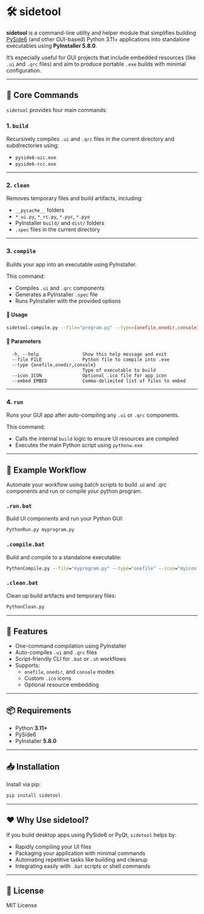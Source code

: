 # 🛠️ sidetool

**sidetool** is a command-line utility and helper module that simplifies building [PySide6](https://doc.qt.io/qtforpython/) (and other GUI-based) Python 3.11+ applications into standalone executables using **PyInstaller 5.8.0**.

It’s especially useful for GUI projects that include embedded resources (like `.ui` and `.qrc` files) and aim to produce portable `.exe` builds with minimal configuration.

---

## 🧰 Core Commands

`sidetool` provides four main commands:

### 1. `build`

Recursively compiles `.ui` and `.qrc` files in the current directory and subdirectories using:

- `pyside6-uic.exe`
- `pyside6-rcc.exe`

---

### 2. `clean`

Removes temporary files and build artifacts, including:

- `__pycache__` folders  
- `*_ui.py`, `*_rc.py`, `*.pyc`, `*.pyo`  
- PyInstaller `build/` and `dist/` folders  
- `.spec` files in the current directory

---

### 3. `compile`

Builds your app into an executable using PyInstaller.

This command:

- Compiles `.ui` and `.qrc` components  
- Generates a PyInstaller `.spec` file  
- Runs PyInstaller with the provided options

#### 🔧 Usage

```bash
sidetool.compile.py --file="program.py" --type={onefile,onedir,console} [--icon="myicon.ico"] [--embed="sqlite3.dll"]
```

#### 📘 Parameters

```text
  -h, --help                Show this help message and exit
  --file FILE               Python file to compile into .exe
  --type {onefile,onedir,console}
                            Type of executable to build
  --icon ICON               Optional .ico file for app icon
  --embed EMBED             Comma-delimited list of files to embed
```

---

### 4. `run`

Runs your GUI app after auto-compiling any `.ui` or `.qrc` components.

This command:

- Calls the internal `build` logic to ensure UI resources are compiled
- Executes the main Python script using `pythonw.exe`

---

## 🚀 Example Workflow

Automate your workflow using batch scripts to build .ui and .qrc components and run or compile your python program.

### `.run.bat`

Build UI components and run your Python GUI:

```bat
PythonRun.py myprogram.py
```

### `.compile.bat`

Build and compile to a standalone executable:

```bat
PythonCompile.py --file="myprogram.py" --type="onefile" --icon="myicon.ico" --embed="sqlite3.dll"
```

### `.clean.bat`

Clean up build artifacts and temporary files:

```bat
PythonClean.py
```

---

## 🔧 Features

- One-command compilation using PyInstaller  
- Auto-compiles `.ui` and `.qrc` files  
- Script-friendly CLI for `.bat` or `.sh` workflows  
- Supports:
  - `onefile`, `onedir`, and `console` modes  
  - Custom `.ico` icons  
  - Optional resource embedding

---

## 📦 Requirements

- Python **3.11+**  
- PySide6  
- PyInstaller **5.8.0**

---

## 📥 Installation

Install via pip:

```bash
pip install sidetool
```

---

## ❤️ Why Use sidetool?

If you build desktop apps using PySide6 or PyQt, `sidetool` helps by:

- Rapidly compiling your UI files
- Packaging your application with minimal commands
- Automating repetitive tasks like building and cleanup
- Integrating easily with `.bat` scripts or shell commands

---

## 📄 License

MIT License
